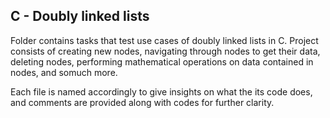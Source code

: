 ## C - Doubly linked lists

Folder contains tasks that test use cases of doubly linked lists in C. Project consists of creating new nodes, navigating through nodes to get their data, deleting nodes, performing mathematical operations on data contained in nodes, and somuch more. 

Each file is named accordingly to give insights on what the its code does, and comments are provided along with codes for further clarity.
